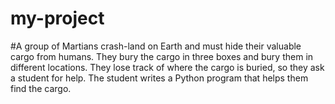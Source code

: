 # my-project
#A group of Martians crash-land on Earth and must hide their valuable cargo from humans. They bury the cargo in three boxes and bury them in different locations. They lose track of where the cargo is buried, so they ask a student for help. The student writes a Python program that helps them find the cargo.
